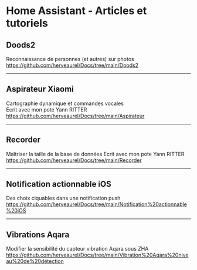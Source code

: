 # Home Assistant - Articles et tutoriels


## Doods2 
Reconnaissance de personnes (et autres) sur photos                   
https://github.com/herveaurel/Docs/tree/main/Doods2

------

## Aspirateur Xiaomi 
Cartographie dynamique et commandes vocales<br>
Ecrit avec mon pote Yann RITTER 
https://github.com/herveaurel/Docs/tree/main/Aspirateur

------

## Recorder 
Maîtriser la taille de la base de données
Ecrit avec mon pote Yann RITTER 
https://github.com/herveaurel/Docs/tree/main/Recorder

------

## Notification actionnable iOS 
Des choix ciquables dans une notification push
https://github.com/herveaurel/Docs/tree/main/Notification%20actionnable%20iOS

------

## Vibrations Aqara
Modifier la sensibilité du capteur vibration Aqara sous ZHA
https://github.com/herveaurel/Docs/tree/main/Vibration%20Aqara%20niveau%20de%20détection